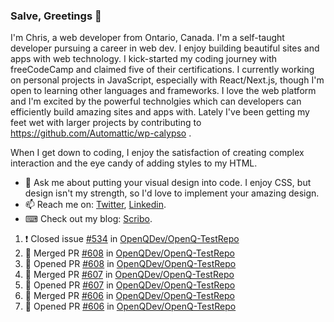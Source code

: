 ### Salve, Greetings 👋

I'm Chris, a web developer from Ontario, Canada. I'm a self-taught developer pursuing a career in web dev. I enjoy building beautiful sites and apps with web technology.
I kick-started my coding journey with freeCodeCamp and claimed five of their certifications.  I currently working on personal projects in JavaScript, especially with React/Next.js, though I'm open to learning other languages and frameworks. I love the web platform and I'm excited by the powerful technolgies which can developers can efficiently build amazing sites and apps with. Lately I've been getting my feet wet with larger projects by contributing to https://github.com/Automattic/wp-calypso .

When I get down to coding, I enjoy the satisfaction of creating complex interaction and the eye candy of adding styles to my HTML. 

- 💬 Ask me about putting your visual design into code. I enjoy CSS, but design isn't my strength, so I'd love to implement your amazing design.
- 📫 Reach me on: [Twitter](https://twitter.com/Christo28120856), [Linkedin](https://www.linkedin.com/in/christopher-stevers-07b9a5204/).
- ⌨ Check out my blog: [Scribo](https://christopherstevers.cf).
<!--
**Christopher-Stevers/Christopher-Stevers** is a ✨ _special_ ✨ repository because its `README.md` (this file) appears on your GitHub profile.

Here are some ideas to get you started:

- 🔭 I’m currently working on ...
- 🌱 I’m currently learning ...
- 👯 I’m looking to collaborate on ...
- 🤔 I’m looking for help with ...
- 😄 Pronouns: ...
- ⚡ Fun fact: ...
-->

<!--START_SECTION:activity-->
1. ❗️ Closed issue [#534](https://github.com/OpenQDev/OpenQ-TestRepo/issues/534) in [OpenQDev/OpenQ-TestRepo](https://github.com/OpenQDev/OpenQ-TestRepo)
2. 🎉 Merged PR [#608](https://github.com/OpenQDev/OpenQ-TestRepo/pull/608) in [OpenQDev/OpenQ-TestRepo](https://github.com/OpenQDev/OpenQ-TestRepo)
3. 💪 Opened PR [#608](https://github.com/OpenQDev/OpenQ-TestRepo/pull/608) in [OpenQDev/OpenQ-TestRepo](https://github.com/OpenQDev/OpenQ-TestRepo)
4. 🎉 Merged PR [#607](https://github.com/OpenQDev/OpenQ-TestRepo/pull/607) in [OpenQDev/OpenQ-TestRepo](https://github.com/OpenQDev/OpenQ-TestRepo)
5. 💪 Opened PR [#607](https://github.com/OpenQDev/OpenQ-TestRepo/pull/607) in [OpenQDev/OpenQ-TestRepo](https://github.com/OpenQDev/OpenQ-TestRepo)
6. 🎉 Merged PR [#606](https://github.com/OpenQDev/OpenQ-TestRepo/pull/606) in [OpenQDev/OpenQ-TestRepo](https://github.com/OpenQDev/OpenQ-TestRepo)
7. 💪 Opened PR [#606](https://github.com/OpenQDev/OpenQ-TestRepo/pull/606) in [OpenQDev/OpenQ-TestRepo](https://github.com/OpenQDev/OpenQ-TestRepo)
<!--END_SECTION:activity-->
